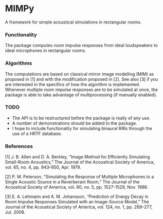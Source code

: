 MIMPy
=====

A framework for simple acoustical simulations in rectangular rooms.

### Functionality
The package computes room impulse responses from ideal loudspeakers to ideal microphones in rectangular rooms.

### Algorithms
The computations are based on classical mirror image modelling (MIM) as proposed in [1] and with the modification proposed in [2]. See also [3] if you are interested in the specifics of how the algorithm is implemented. Whenever multiple room impulse responses are to be simulated at once, the package is able to take advantage of multiprocessing (if manually enabled).

### TODO
* The API is to be restructured before the package is really of any use.
* A number of demonstrations should be added to the package.
* I hope to include functionality for simulating binaural RIRs through the use of a HRTF database.

### References
[1] J. B. Allen and D. A. Berkley, “Image Method for Efficiently Simulating Small-Room Acoustics,” The Journal of the Acoustical Society of America, vol. 65, no. 4, pp. 943–950, Apr. 1979.

[2] P. M. Peterson, “Simulating the Response of Multiple Microphones to a Single Acoustic Source in a Reverberant Room,” The Journal of the Acoustical Society of America, vol. 80, no. 5, pp. 1527–1529, Nov. 1986.

[3] E. A. Lehmann and A. M. Johansson, “Prediction of Energy Decay in Room Impulse Responses Simulated with an Image-Source Model,” The Journal of the Acoustical Society of America, vol. 124, no. 1, pp. 269–277, Jul. 2008.
